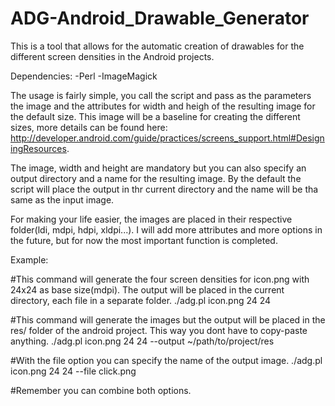 ADG-Android_Drawable_Generator
==============================

This is a tool that allows for the automatic creation of drawables for the different screen densities in the Android  projects.  

Dependencies:
-Perl
-ImageMagick

The usage is fairly simple, you call the script and pass as the parameters the image and the attributes 
for width and heigh of the resulting image for the default size. This image will be a baseline for 
creating the different sizes, more details can be found here: 
http://developer.android.com/guide/practices/screens_support.html#DesigningResources.

The image, width and height are mandatory but you can also specify an output directory and a name for 
the resulting image. By the default the script will place the output in thr current directory and the 
name will be tha same as the input image. 

For making your life easier, the images are placed in their respective folder(ldi, mdpi, hdpi, 
xldpi...). I will add more attributes and more options in the future, but for now the most important 
function is completed.

Example:

#This command will generate the four screen densities for icon.png with 24x24 as base size(mdpi). The 
output will be placed in the current directory, each file in a separate folder.
./adg.pl icon.png 24 24

#This command will generate the images but the output will be placed in the res/ folder of the android 
project. This way you dont have to copy-paste anything.
./adg.pl icon.png 24 24 --output ~/path/to/project/res

#With the file option you can specify the name of the output image.
./adg.pl icon.png 24 24 --file click.png

#Remember you can combine both options.
